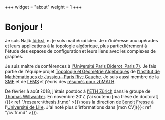 +++
widget = "about"
weight = 1
+++

# Bonjour !

Je suis Najib <abbr title="Mon nom complet est « Idrissi Kaïtouni ». Je préfère utiliser « Idrissi » dans les milieux académiques pour plus de simplicité et pour éviter certains problèmes – par exemple, des systèmes informatiques qui croient que « Idrissi » est mon deuxième prénom et qu'il faut m'appeler « NI Kaïtouni »...).">Idrissi</abbr>, et je suis mathématicien.
Je m'intéresse aux opérades et leurs applications à la topologie algébrique, plus particulièrement à l'étude des espaces de configuration et leurs liens avec les complexes de graphes.

Je suis maître de conférences à [l'Université Paris Diderot (Paris 7)](https://www.univ-paris-diderot.fr).
Je fais partie de l'équipe-projet [Topologie et Géométrie Algébriques](https://www.imj-prg.fr/tga/) de [l'Institut de Mathématiques de Jussieu--Paris Rive Gauche](https://www.imj-prg.fr).
Je suis aussi membre de la [SMF](http://smf.emath.fr/) et de [l'EMS](http://www.euro-math-soc.eu/) et j'écris des [résumés pour zbMATH](https://zbmath.org/?q=rv%3Anajib%2Bidrissi).

De février à août 2018, j'étais postdoc à [l'ETH Zürich](https://www.ethz.ch/) dans le groupe de [Thomas Willwacher](https://people.math.ethz.ch/~wilthoma/).
En novembre 2017, j'ai soutenu [ma thèse de doctorat]({{< ref "/research/thesis.fr.md" >}}) sous la direction de [Benoit Fresse](https://math.univ-lille1.fr/~fresse/) à l'[Université de Lille](https://www.univ-lille.fr).
J'ai noté plus d'informations dans [mon CV]({{< ref "/cv.fr.md" >}}).
